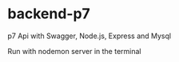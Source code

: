 # backend-p7
p7 Api  with Swagger, Node.js, Express and Mysql

Run with nodemon server in the terminal
